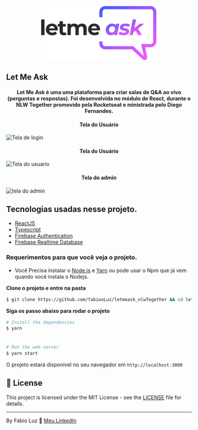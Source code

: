 <div align="center">
  <img src="./src/assets/images/logo.svg" alt="Let Me Ask logo">
</div>

## Let Me Ask

<h4 align="center">
  Let Me Ask é uma uma plataforma para criar salas de Q&A ao vivo (perguntas e respostas). Foi desenvolvida no módulo de React, durante o NLW Together promovido pela Rocketseat e ministrada pelo Diego Fernandes. 
</h4>

<h4 align="center"> Tela do Usuário</h4>

<img src="./src/assets/images/tela-login.
png"  alt="Tela de login">

<h4 align="center"> Tela do Usuário</h4>

<img src="./src/assets/images/tela-usuario.
png" alt="Tela do usuario">

<h4 align="center"> Tela do admin</h4>

<img src="./src/assets/images/tela-admin.
png" alt="tela do admin">

## Tecnologias usadas nesse projeto.

- [ReactJS](https://reactjs.org/)
- [Typescript](https://www.typescriptlang.org/)
- [Firebase Authentication](https://firebase.google.com/products/auth)
- [Firebase Realtime Database](https://firebase.google.com/products/realtime-database)

### Requerimentos para que você veja o projeto.

- Você Precisa instalar o [Node.js](https://nodejs.org/en/download/) e [Yarn](https://yarnpkg.com/) ou pode usar o Npm que já vem quando você instala o Nodejs.

**Clone o projeto e entre na pasta**

```bash
$ git clone https://github.com/fabiooLuz/letmeask_nlwTogether && cd letmeask
```

**Siga os passo abaixo para rodar o projeto**

```bash
# Install the dependencies
$ yarn


# Run the web server
$ yarn start
```

O projeto estará disponível no seu navegador em `http://localhost:3000`

## 📝 License

This project is licensed under the MIT License - see the [LICENSE](LICENSE) file for details.

---

By Fábio Luz 👋 [Meu LinkedIn](https://www.linkedin.com/in/fabiooluz/)

